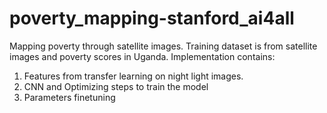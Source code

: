 # poverty_mapping-stanford_ai4all
 
Mapping poverty through satellite images. Training dataset is from satellite images and poverty scores in Uganda. Implementation contains:
1. Features from transfer learning on night light images.
2. CNN and Optimizing steps to train the model
3. Parameters finetuning
